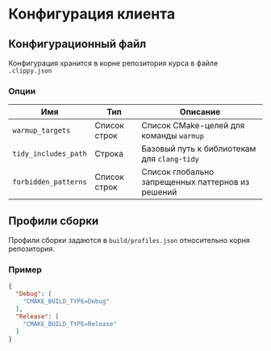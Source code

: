 # Конфигурация клиента

## Конфигурационный файл

Конфигурация хранится в корне репозитория курса в файле `.clippy.json`

### Опции

| Имя | Тип | Описание  |
| - | - | - | 
| `warmup_targets` | Список строк | Список CMake-целей для команды `warmup` |
| `tidy_includes_path` | Строка | Базовый путь к библиотекам для `clang-tidy` |
| `forbidden_patterns` | Список строк | Список глобально запрещенных паттернов из решений |

## Профили сборки

Профили сборки задаются в `build/profiles.json` относительно корня репозитория.

### Пример

```json
{
  "Debug": [
    "CMAKE_BUILD_TYPE=Debug"
  ],
  "Release": [
    "CMAKE_BUILD_TYPE=Release"
  ]
}
```
